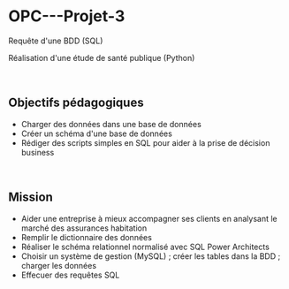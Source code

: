 # OPC---Projet-3
Requête d'une BDD (SQL)

Réalisation d'une étude de santé publique (Python)

<br>

Objectifs pédagogiques
-----
- Charger des données dans une base de données
- Créer un schéma d'une base de données
- Rédiger des scripts simples en SQL pour aider à la prise de décision business

<br>

Mission
-----
- Aider une entreprise à mieux accompagner ses clients en analysant le marché des assurances habitation
- Remplir le dictionnaire des données
- Réaliser le schéma relationnel normalisé avec SQL Power Architects
- Choisir un système de gestion (MySQL) ; créer les tables dans la BDD ; charger les données
- Effecuer des requêtes SQL
